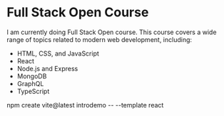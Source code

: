# Full Stack Open Course

I am currently doing Full Stack Open course. This course covers a wide range of topics related to modern web development, including:

- HTML, CSS, and JavaScript
- React
- Node.js and Express
- MongoDB
- GraphQL
- TypeScript

npm create vite@latest introdemo -- --template react